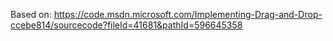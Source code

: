 ﻿Based on: https://code.msdn.microsoft.com/Implementing-Drag-and-Drop-ccebe814/sourcecode?fileId=41681&pathId=596645358